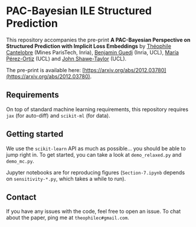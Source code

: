 # PAC-Bayesian ILE Structured Prediction

This repository accompanies the pre-print **A PAC-Bayesian Perspective on Structured Prediction with Implicit Loss Embeddings** by [Théophile Cantelobre](https://theophilec.github.io) (Mines ParisTech, Inria), [Benjamin Guedj](https://bguedj.github.io) (Inria, UCL), [María Pérez-Ortiz](http://mariaperezortiz.com) (UCL) and [John Shawe-Taylor](http://www0.cs.ucl.ac.uk/staff/J.Shawe-Taylor/) (UCL).

The pre-print is available here: [https://arxiv.org/abs/2012.03780](https://arxiv.org/abs/2012.03780).

## Requirements

On top of standard machine learning requirements, this repository requires `jax` (for auto-diff) and `scikit-ml` (for data).

## Getting started

We use the `scikit-learn` API as much as possible... you should be able to jump right in. To get started, you can take a look at `demo_relaxed.py` and `demo_mc.py`.

Jupyter notebooks are for reproducing figures (`Section-7.ipynb` depends on `sensitivity-*.py`, which takes a while to run).

## Contact

If you have any issues with the code, feel free to open an issue. To chat about the paper, ping me at `theophilec#gmail.com`.
